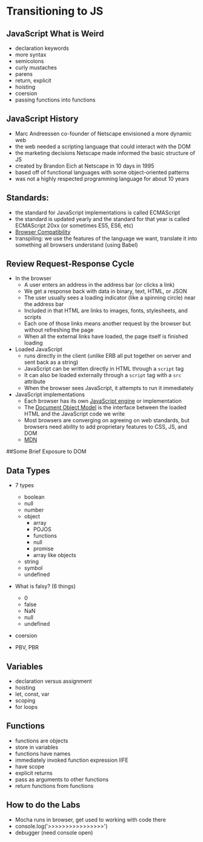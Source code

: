 # Transitioning to JS

## JavaScript What is Weird
- declaration keywords
- more syntax
- semicolons
- curly mustaches
- parens
- return, explicit
- hoisting
- coersion
- passing functions into functions


## JavaScript History
  - Marc Andreessen co-founder of Netscape envisioned a more dynamic web
  - the web needed a scripting language that could interact with the DOM
  - the marketing decisions Netscape made informed the basic structure of JS
  - created by Brandon Eich at Netscape in 10 days in 1995
  - based off of functional languages with some object-oriented patterns
  - was not a highly respected programming language for about 10 years
## Standards:
  - the standard for JavaScript implementations is called ECMAScript
  - the standard is updated yearly and the standard for that year is called ECMAScript 20xx (or sometimes ES5, ES6, etc)
  - [Browser Compatibility](https://kangax.github.io/compat-table/es6/)
  - transpiling: we use the features of the language we want, translate it into something all browsers understand (using Babel)


## Review Request-Response Cycle
- In the browser
  - A user enters an address in the address bar (or clicks a link)
  - We get a response back with data in binary, text, HTML, or JSON
  - The user usually sees a loading indicator (like a spinning circle) near the address bar
  - Included in that HTML are links to images, fonts, stylesheets, and scripts
  - Each one of those links means another request by the browser but without refreshing the page
  - When all the external links have loaded, the page itself is finished loading
- Loaded JavaScript
  - runs directly in the client (unlike ERB all put together on server and sent back as a string)
  - JavaScript can be written directly in HTML through a `script` tag
  - It can also be loaded externally through a `script` tag with a `src` attribute
  - When the browser sees JavaScript, it attempts to run it immediately
- JavaScript implementations
  - Each browser has its own [JavaScript engine](http://en.wikipedia.org/wiki/JavaScript_engine) or implementation
  - The [Document Object Model](https://en.wikipedia.org/wiki/Document_Object_Model) is the interface between the loaded HTML and the JavaScript code we write
  - Most browsers are converging on agreeing on web standards, but browsers need ability to add proprietary features to CSS, JS, and DOM
  - [MDN](https://developer.mozilla.org/en-US/)

##Some Brief Exposure to DOM

## Data Types
  - 7 types
	- boolean
	- null
	- number
	- object 
		+ array
		+ POJOS
		+ functions
		+ null
		+ promise
		+ array like objects
	- string
	- symbol
	- undefined

  - What is falsy? (6 things)
  	+ 0
  	+ false
  	+ NaN
  	+ null
  	+ undefined

  - coersion
  - PBV, PBR

## Variables
  - declaration versus assignment
  - hoisting
  - let, const, var
  - scoping
  - for loops

## Functions
 - functions are objects
 - store in variables
 - functions have names
 - immediately invoked function expression IIFE
 - have scope
 - explicit returns
 - pass as arguments to other functions
 - return functions from functions


## How to do the Labs
- Mocha runs in browser, get used to working with code there
- console.log('>>>>>>>>>>>>>>>>')
- debugger (need console open)
